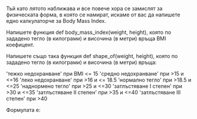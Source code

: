 Тъй като лятото наближава и все повече хора се замислят за физическата форма, в която се намират, искаме от вас да напишете едно калкулаторче за Body Mass Index.

Напишете функция def body_mass_index(weight, height), която по зададено тегло (в килограми) и височина (в метри) връща BMI коефицент.

Напишете също така функция def shape_of(weight, height), която по зададено тегло (в килограми) и височина (в метри) връща:

'тежко недохранване' при BMI <= 15
'средно недохранване' при >15 и <=16
'леко недохранване' при >16 и <= 18.5
'нормално тегло' при >18.5 и <=25
'наднормено тегло' при >25 и <=30
'затлъстяване I степен' при >30 и <=35
'затлъстяване II степен' при >35 и <=40
'затлъстяване III степен' при >40

Формулата е:
